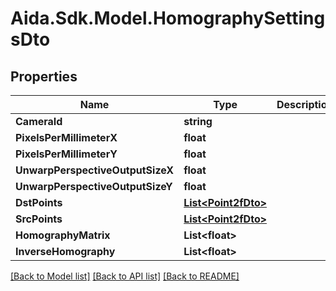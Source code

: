# Aida.Sdk.Model.HomographySettingsDto

## Properties

Name | Type | Description | Notes
------------ | ------------- | ------------- | -------------
**CameraId** | **string** |  | [optional] 
**PixelsPerMillimeterX** | **float** |  | [optional] 
**PixelsPerMillimeterY** | **float** |  | [optional] 
**UnwarpPerspectiveOutputSizeX** | **float** |  | [optional] 
**UnwarpPerspectiveOutputSizeY** | **float** |  | [optional] 
**DstPoints** | [**List&lt;Point2fDto&gt;**](Point2fDto.md) |  | [optional] 
**SrcPoints** | [**List&lt;Point2fDto&gt;**](Point2fDto.md) |  | [optional] 
**HomographyMatrix** | **List&lt;float&gt;** |  | [optional] 
**InverseHomography** | **List&lt;float&gt;** |  | [optional] 

[[Back to Model list]](../README.md#documentation-for-models) [[Back to API list]](../README.md#documentation-for-api-endpoints) [[Back to README]](../README.md)

